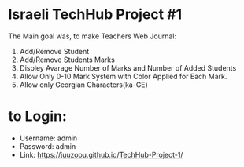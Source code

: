 # Israeli TechHub Project #1

The Main goal was, to make Teachers Web Journal:

1. Add/Remove Student
2. Add/Remove Students Marks
3. Displey Avarage Number of Marks and Number of Added Students
4. Allow Only 0-10 Mark System with Color Applied for Each Mark.
5. Allow only Georgian Characters(ka-GE)

# to Login:
- Username: admin
- Password: admin
- Link: https://juuzoou.github.io/TechHub-Project-1/
